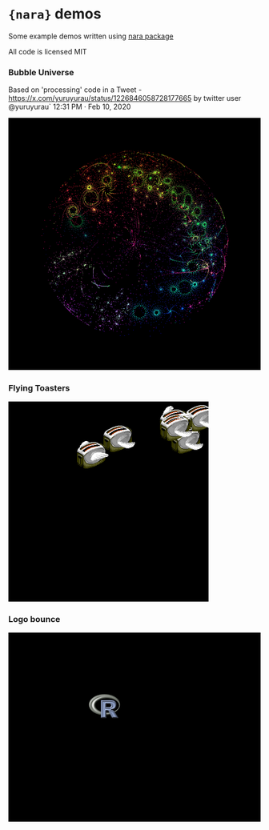 

# `{nara}` demos

Some example demos written using [nara package](https://github.com/coolbutuseless/nara) 

All code is licensed MIT

### Bubble Universe

Based on 'processing' code in a Tweet - https://x.com/yuruyurau/status/1226846058728177665
by twitter user @yuruyurau` 12:31 PM · Feb 10, 2020

![bubble universe](image/bubble-universe.gif)

### Flying Toasters

![flying toasters](image/flying-toasters.gif)


### Logo bounce

![logo bounce](image/logo-bounce.gif)